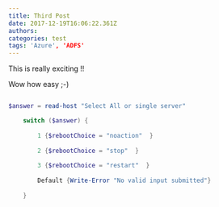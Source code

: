 ```yaml
---
title: Third Post
date: 2017-12-19T16:06:22.361Z
authors: 
categories: test
tags: 'Azure', 'ADFS'
---
```

This is really exciting !!

Wow how easy ;-)

```PowerShell

$answer = read-host "Select All or single server"

    switch ($answer) {
    
        1 {$rebootChoice = "noaction"  }
    
        2 {$rebootChoice = "stop"  }
    
        3 {$rebootChoice = "restart"  }
    
        Default {Write-Error "No valid input submitted"}
    
    }

```

